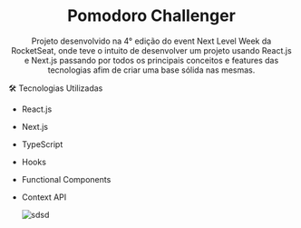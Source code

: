 <h1 align='center'>Pomodoro Challenger</h1>

<p align='center'>Projeto desenvolvido na 4° edição do event Next Level Week da RocketSeat, onde teve o intuito de desenvolver um projeto usando React.js e Next.js passando por todos os principais conceitos e features das tecnologias afim de criar uma base sólida nas mesmas.</p>



:hammer_and_wrench: Tecnologias Utilizadas

- React.js

- Next.js

- TypeScript

- Hooks

- Functional Components

- Context API

  ![sdsd](https://user-images.githubusercontent.com/30630150/109223372-436f4780-7799-11eb-83d3-ba7d966865fa.png)
